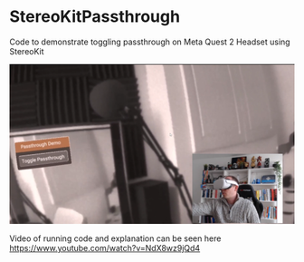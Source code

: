 # StereoKitPassthrough
Code to demonstrate toggling passthrough on Meta Quest 2 Headset using StereoKit

![Passthrough screenshot](images/screenshot.png)

Video of running code and explanation can be seen here https://www.youtube.com/watch?v=NdX8wz9jQd4